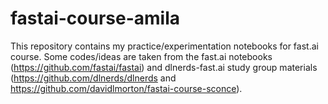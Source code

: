 # fastai-course-amila
This repository contains my practice/experimentation notebooks for fast.ai course. Some codes/ideas are taken from the fast.ai notebooks (https://github.com/fastai/fastai) and dlnerds-fast.ai study group materials (https://github.com/dlnerds/dlnerds and https://github.com/davidlmorton/fastai-course-sconce).
